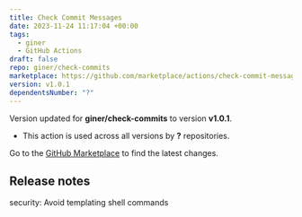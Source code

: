 ```yaml
---
title: Check Commit Messages
date: 2023-11-24 11:17:04 +00:00
tags:
  - giner
  - GitHub Actions
draft: false
repo: giner/check-commits
marketplace: https://github.com/marketplace/actions/check-commit-messages
version: v1.0.1
dependentsNumber: "?"
---
```



Version updated for **giner/check-commits** to version **v1.0.1**.
- This action is used across all versions by **?** repositories.

Go to the [GitHub Marketplace](https://github.com/marketplace/actions/check-commit-messages) to find the latest changes.

## Release notes

security: Avoid templating shell commands
